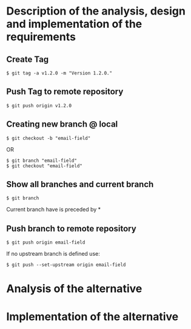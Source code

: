 # Description of the analysis, design and implementation of the requirements

## Create Tag
```shell script
$ git tag -a v1.2.0 -m "Version 1.2.0."
```

## Push Tag to remote repository
```shell script
$ git push origin v1.2.0
```

## Creating new branch @ local
```shell script
$ git checkout -b "email-field"
```

OR

```shell script
$ git branch "email-field"
$ git checkout "email-field"
```

## Show all branches and current branch
```shell script
$ git branch
```

Current branch have is preceded by *

## Push branch to remote repository
```shell script
$ git push origin email-field
```

If no upstream branch is defined use:

```shell script
$ git push --set-upstream origin email-field
```

# Analysis of the alternative


# Implementation of the alternative